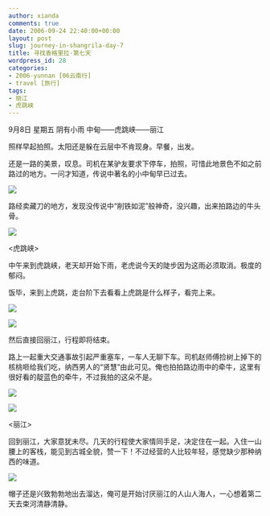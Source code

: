 ```yaml
---
author: xianda
comments: true
date: 2006-09-24 22:40:00+00:00
layout: post
slug: journey-in-shangrila-day-7
title: 寻找香格里拉·第七天
wordpress_id: 28
categories:
- 2006-yunnan [06云南行]
- travel [旅行]
tags:
- 丽江
- 虎跳峡
---
```


9月8日 星期五 阴有小雨 中甸——虎跳峡——丽江

照样早起拍照。太阳还是躲在云层中不肯现身。早餐，出发。

还是一路的美景，叹息。司机在某驴友要求下停车，拍照，可惜此地景色不如之前路过的地方。一问才知道，传说中著名的小中甸早已过去。

![](http://tkfiles.storage.msn.com/x1pc_jqddVOWRmZwPWAHYlSh8Pe4H2z_-cNpxqf8a2LjVrqDrRMW63mI2TfPmDX5-j3_Qn9WWpSb63VUsWEwl5LJa4CHJeKm-x5Koi1Ut6ni4VT0w4KTuv5kZNLAppRFZk3V1yTszVUtzc)

路经卖藏刀的地方，发现没传说中“削铁如泥”般神奇，没兴趣，出来拍路边的牛头骨。

![](http://blufiles.storage.live.com/y1pp1F8BYEWPxyjgKqag20IguTRlYDD6fa4OMV5wSpdVAZJlFy5efUBhbaUlh9J5simx1OZWg5BoiA)

<虎跳峡>

中午来到虎跳峡，老天却开始下雨，老虎说今天的陡步因为这雨必须取消。极度的郁闷。

饭毕，来到上虎跳，走台阶下去看看上虎跳是什么样子，看完上来。

<!-- more -->

![](http://tkfiles.storage.msn.com/x1pc_jqddVOWRmZwPWAHYlShx3YhAkhmZdWZW936IhM2MVP8-d2QUYNuqdRTAF-2jOZefzFBrIxn0eDrp5R_31w-VCOuSsEtwWWduYkL_5VLRlM6NWboV5a_hXl31IkA9bvP_G_3MDZsU0)

![](http://tkfiles.storage.msn.com/x1pc_jqddVOWRmZwPWAHYlSh4nrOEsX_Fcr-4AdhXQCgZGsl1Vt-JUhVHnsOM6mIIbsynUKm12b6syjPkB8TLP-IJdVkTRfDJdlXg5YcXwuLh5axNQJnp-xDj9HfEAsO1A7ehHwUx9Pxgg)

然后直接回丽江，行程即将结束。

路上一起重大交通事故引起严重塞车，一车人无聊下车。司机赵师傅捡树上掉下的核桃咂给我们吃，纳西男人的“贤慧”由此可见。俺也拍拍路边雨中的牵牛，这里有很好看的靛蓝色的牵牛，不过我拍的这朵不是。

![](http://tkfiles.storage.msn.com/x1pc_jqddVOWRmZwPWAHYlSh8dq0eD5J-qoKiwc-8iIttHuQm_c8lcEO_WZhx1thOrdc1YRdVSQkamE2eMUkJQdlz5498ymTWemLZixRV_pcG2BsnlJhFAo7m6ae5LxepDosc5TTmFz31g)

![](http://tkfiles.storage.msn.com/x1pc_jqddVOWRmZwPWAHYlSh87exsfkkso15BTI4cwPXallkTh3NjXDlyhicvEH7PeVeoHH-bP7_Sq9o3AuP6c5Ep7w0zmoIiDsNvhPx5jMgRS5doiRFYHXa4vOjRv-4bgkhMwePR2l0GY)

<丽江>

回到丽江，大家意犹未尽。几天的行程使大家情同手足，决定住在一起。入住一山腰上的客栈，能见到古城全貌，赞一下！不过经营的人比较年轻，感觉缺少那种纳西的味道。

![](http://tkfiles.storage.msn.com/x1pc_jqddVOWRmZwPWAHYlSh7aYGVp133DB5-65qAibtmiRwOacEJBPH4GKyai1TOQ55-Bn_KSS7GODPZ3RH1A6r_isWo6UrtefXrY2JdUpm1h5qo8qBGfpAwJHB-4RQsowsPjDUZFW9KI)

帽子还是兴致勃勃地出去溜达，俺可是开始讨厌丽江的人山人海人，一心想着第二天去束河清静清静。
